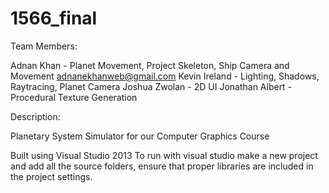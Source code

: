 1566_final
==========

Team Members:

Adnan Khan - Planet Movement, Project Skeleton, Ship Camera and Movement
  adnanekhanweb@gmail.com
Kevin Ireland - Lighting, Shadows, Raytracing, Planet Camera
Joshua Zwolan - 2D UI
Jonathan Albert - Procedural Texture Generation


Description:

Planetary System Simulator for our Computer Graphics Course

Built using Visual Studio 2013
To run with visual studio make a new project and add all the source folders, ensure that proper libraries are included in the project settings.


